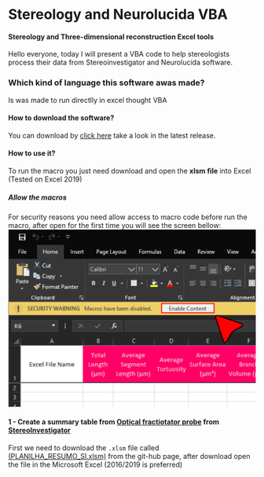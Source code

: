 
# Stereology and Neurolucida VBA
#### Stereology and Three-dimensional reconstruction Excel tools
Hello everyone, today I will present a VBA code to help stereologists process their data from Stereoinvestigator and Neurolucida software.
### Which kind of language this software awas made?
Is was made to run directlly in excel thought VBA
#### How to download the software?
You can download by [click here](https://github.com/patrick-douglas/SIandNL_Macros/releases) take a look in the latest release.
#### How to use it?
To run the macro you just need download and open the **xlsm file** into Excel (Tested on Excel 2019)
##### Allow the macros
For security reasons you need allow access to macro code before run the macro, after open for the first time you will see the screen bellow:
![Wiki](https://github.com/patrick-douglas/SIandNL_Macros/blob/5c6e97f3968114a5541f803622ea9975ee5ccef9/Wiki/Capture.jpg)
#### 1 - Create a summary table from [Optical fractiotator probe](https://www.mbfbioscience.com/help/si11/Content/SI_SPECIFIC/Probes/Optical_Fractionator.htm) from [StereoInvestigator](https://www.mbfbioscience.com/stereo-investigator)
First we need to download the `.xlsm` file called [(PLANILHA_RESUMO_SI.xlsm)](https://github.com/patrick-douglas/SIandNL_Macros/blob/master/PLANILHA_RESUMO_SI.xlsm) from the git-hub page, after download open the file in the Microsoft Excel (2016/2019 is preferred)
